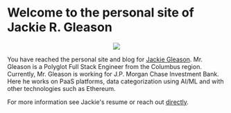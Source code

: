 # Welcome to the personal site of Jackie R. Gleason

<div align="center">
<img src="https://jackiergleason.com/images/statesmall.png">
</div>

You have reached the personal site and blog for [Jackie Gleason](/). Mr. Gleason is a Polyglot Full Stack Engineer from the Columbus region. Currently, Mr. Gleason is working for J.P. Morgan Chase Investment Bank. Here he works on PaaS platforms, data categorization using AI/ML and with other technologies such as Ethereum. 

For more information see Jackie's resume or reach out [directly](jackiegleason+jrgco@gmail.com). 

